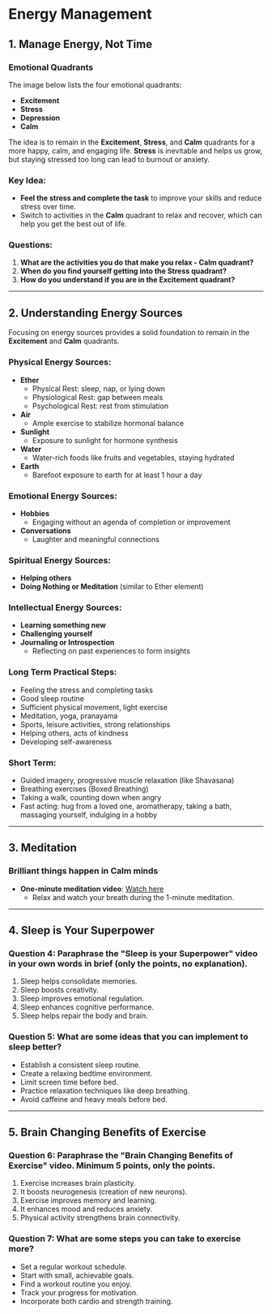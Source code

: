 # Energy Management

## 1. Manage Energy, Not Time

### Emotional Quadrants
The image below lists the four emotional quadrants:
- **Excitement**
- **Stress**
- **Depression**
- **Calm**

The idea is to remain in the **Excitement**, **Stress**, and **Calm** quadrants for a more happy, calm, and engaging life. **Stress** is inevitable and helps us grow, but staying stressed too long can lead to burnout or anxiety.

### Key Idea:
- **Feel the stress and complete the task** to improve your skills and reduce stress over time.
- Switch to activities in the **Calm** quadrant to relax and recover, which can help you get the best out of life.

### Questions:
1. **What are the activities you do that make you relax - Calm quadrant?**
2. **When do you find yourself getting into the Stress quadrant?**
3. **How do you understand if you are in the Excitement quadrant?**

---

## 2. Understanding Energy Sources

Focusing on energy sources provides a solid foundation to remain in the **Excitement** and **Calm** quadrants.

### Physical Energy Sources:
- **Ether**
  - Physical Rest: sleep, nap, or lying down
  - Physiological Rest: gap between meals
  - Psychological Rest: rest from stimulation
- **Air**
  - Ample exercise to stabilize hormonal balance
- **Sunlight**
  - Exposure to sunlight for hormone synthesis
- **Water**
  - Water-rich foods like fruits and vegetables, staying hydrated
- **Earth**
  - Barefoot exposure to earth for at least 1 hour a day

### Emotional Energy Sources:
- **Hobbies**
  - Engaging without an agenda of completion or improvement
- **Conversations**
  - Laughter and meaningful connections

### Spiritual Energy Sources:
- **Helping others**
- **Doing Nothing or Meditation** (similar to Ether element)

### Intellectual Energy Sources:
- **Learning something new**
- **Challenging yourself**
- **Journaling or Introspection**
  - Reflecting on past experiences to form insights

### Long Term Practical Steps:
- Feeling the stress and completing tasks
- Good sleep routine
- Sufficient physical movement, light exercise
- Meditation, yoga, pranayama
- Sports, leisure activities, strong relationships
- Helping others, acts of kindness
- Developing self-awareness

### Short Term:
- Guided imagery, progressive muscle relaxation (like Shavasana)
- Breathing exercises (Boxed Breathing)
- Taking a walk, counting down when angry
- Fast acting: hug from a loved one, aromatherapy, taking a bath, massaging yourself, indulging in a hobby

---

## 3. Meditation

### Brilliant things happen in Calm minds
- **One-minute meditation video**: [Watch here](https://www.youtube.com/watch?v=lACf4O_eSt0)
  - Relax and watch your breath during the 1-minute meditation.
  
---

## 4. Sleep is Your Superpower

### Question 4: Paraphrase the "Sleep is your Superpower" video in your own words in brief (only the points, no explanation).
1. Sleep helps consolidate memories.
2. Sleep boosts creativity.
3. Sleep improves emotional regulation.
4. Sleep enhances cognitive performance.
5. Sleep helps repair the body and brain.

### Question 5: What are some ideas that you can implement to sleep better?
- Establish a consistent sleep routine.
- Create a relaxing bedtime environment.
- Limit screen time before bed.
- Practice relaxation techniques like deep breathing.
- Avoid caffeine and heavy meals before bed.

---

## 5. Brain Changing Benefits of Exercise

### Question 6: Paraphrase the "Brain Changing Benefits of Exercise" video. Minimum 5 points, only the points.
1. Exercise increases brain plasticity.
2. It boosts neurogenesis (creation of new neurons).
3. Exercise improves memory and learning.
4. It enhances mood and reduces anxiety.
5. Physical activity strengthens brain connectivity.

### Question 7: What are some steps you can take to exercise more?
- Set a regular workout schedule.
- Start with small, achievable goals.
- Find a workout routine you enjoy.
- Track your progress for motivation.
- Incorporate both cardio and strength training.
